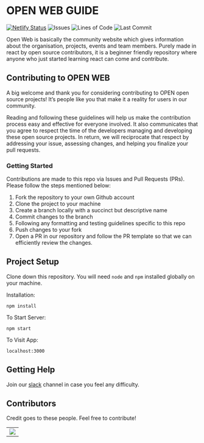 # OPEN WEB GUIDE

<!-- [![Build Status](https://github.com/github/opensource.guide/workflows/GitHub%20Actions%20CI/badge.svg)](https://github.com/github/opensource.guide/actions) -->

[![Netlify Status](https://api.netlify.com/api/v1/badges/b20f1c91-b775-4dba-b505-efe059abb4db/deploy-status)](https://app.netlify.com/sites/upes-open/deploys)
![Issues](https://img.shields.io/github/issues/upes-open/web)
![Lines of Code](https://img.shields.io/tokei/lines/github/upes-open/web)
![Last Commit](https://img.shields.io/github/last-commit/upes-open/web)

Open Web is basically the community website which gives information about the organisation, projects, events and team members. Purely made in react by open source contributors, it is a beginner friendly repository where anyone who just started learning react can come and contribute.

## Contributing to OPEN WEB

A big welcome and thank you for considering contributing to OPEN open source projects! It’s people like you that make it a reality for users in our community.

Reading and following these guidelines will help us make the contribution process easy and effective for everyone involved. It also communicates that you agree to respect the time of the developers managing and developing these open source projects. In return, we will reciprocate that respect by addressing your issue, assessing changes, and helping you finalize your pull requests.

### Getting Started

Contributions are made to this repo via Issues and Pull Requests (PRs). Please follow the steps mentioned below:

1. Fork the repository to your own Github account
2. Clone the project to your machine
3. Create a branch locally with a succinct but descriptive name
4. Commit changes to the branch
5. Following any formatting and testing guidelines specific to this repo
6. Push changes to your fork
7. Open a PR in our repository and follow the PR template so that we can efficiently review the changes.

## Project Setup

Clone down this repository. You will need `node` and `npm` installed globally on your machine.

Installation:

`npm install`

To Start Server:

`npm start`

To Visit App:

`localhost:3000`

## Getting Help

Join our [slack](https://join.slack.com/t/upes-open/shared_invite/zt-rl7kras2-npXTAjoyk6Z1DLToCyFthQ) channel in case you feel any difficulty.

## Contributors

Credit goes to these people. Feel free to contribute!

<table>
	<tr>
		<td>
			<a href="https://github.com/upes-open/web/graphs/contributors">
  <img src="https://contrib.rocks/image?repo=upes-open/web" />
</a>
		</td>
	</tr>
</table>
